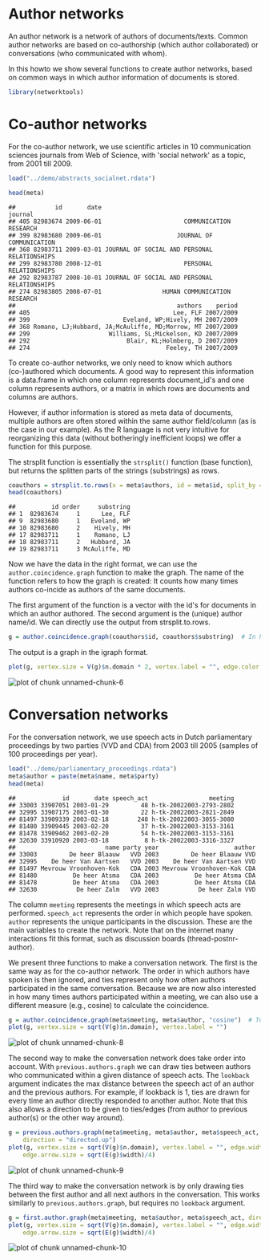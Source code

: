 


Author networks
==========================

An author network is a network of authors of documents/texts. Common author networks are based on co-authorship (which author collaborated) or conversations (who communicated with whom). 

In this howto we show several functions to create author networks, based on common ways in which author information of documents is stored.



```r
library(networktools)
```


Co-author networks
=====================

For the co-author network, we use scientific articles in 10 communication sciences journals from Web of Science, with 'social network' as a topic, from 2001 till 2009.


```r
load("../demo/abstracts_socialnet.rdata")

head(meta)
```

```
##           id       date                                      journal
## 405 82983674 2009-06-01                       COMMUNICATION RESEARCH
## 399 82983680 2009-06-01                     JOURNAL OF COMMUNICATION
## 368 82983711 2009-03-01 JOURNAL OF SOCIAL AND PERSONAL RELATIONSHIPS
## 299 82983780 2008-12-01                       PERSONAL RELATIONSHIPS
## 292 82983787 2008-10-01 JOURNAL OF SOCIAL AND PERSONAL RELATIONSHIPS
## 274 82983805 2008-07-01                 HUMAN COMMUNICATION RESEARCH
##                                             authors    period
## 405                                        Lee, FLF 2007/2009
## 399                          Eveland, WP;Hively, MH 2007/2009
## 368 Romano, LJ;Hubbard, JA;McAuliffe, MD;Morrow, MT 2007/2009
## 299                      Williams, SL;Mickelson, KD 2007/2009
## 292                           Blair, KL;Holmberg, D 2007/2009
## 274                                      Feeley, TH 2007/2009
```


To create co-author networks, we only need to know which authors (co-)authored which documents. A good way to represent this information is a data.frame in which one column represents document_id's and one column represents authors, or a matrix in which rows are documents and columns are authors. 

However, if author information is stored as meta data of documents, multiple authors are often stored within the same author field/column (as is the case in our example). As the R language is not very intuitive for reorganizing this data (without botheringly inefficient loops) we offer a function for this purpose.

The strsplit function is essentially the `strsplit()` function (base function), but returns the splitten parts of the strings (substrings) as rows. 


```r
coauthors = strsplit.to.rows(x = meta$authors, id = meta$id, split_by = ";")
head(coauthors)
```

```
##          id order     substring
## 1  82983674     1      Lee, FLF
## 9  82983680     1   Eveland, WP
## 10 82983680     2    Hively, MH
## 17 82983711     1    Romano, LJ
## 18 82983711     2   Hubbard, JA
## 19 82983711     3 McAuliffe, MD
```


Now we have the data in the right format, we can use the `author.coincidence.graph` function to make the graph. The name of the function refers to how the graph is created: It counts how many times authors co-incide as authors of the same documents.

The first argument of the function is a vector with the id's for documents in which an author authored. The second argument is the (unique) author name/id. We can directly use the output from strsplit.to.rows. 


```r
g = author.coincidence.graph(coauthors$id, coauthors$substring)  # In how many documents did author.X and author.Y co-author?
```


The output is a graph in the igraph format. 


```r
plot(g, vertex.size = V(g)$n.domain * 2, vertex.label = "", edge.color = "black")
```

![plot of chunk unnamed-chunk-6](figures_author_network/unnamed-chunk-6.png) 


Conversation networks
=====================

For the conversation network, we use speech acts in Dutch parliamentary proceedings by two parties (VVD and CDA) from 2003 till 2005 (samples of 100 proceedings per year). 


```r
load("../demo/parliamentary_proceedings.rdata")
meta$author = paste(meta$name, meta$party)
head(meta)
```

```
##             id       date speech_act                 meeting
## 33003 33907051 2003-01-29         48 h-tk-20022003-2793-2802
## 32995 33907175 2003-01-30         22 h-tk-20022003-2821-2849
## 81497 33909339 2003-02-18        248 h-tk-20022003-3055-3080
## 81480 33909445 2003-02-20         37 h-tk-20022003-3153-3161
## 81478 33909462 2003-02-20         54 h-tk-20022003-3153-3161
## 32630 33910920 2003-03-18          8 h-tk-20022003-3316-3327
##                         name party year                     author
## 33003         De heer Blaauw   VVD 2003         De heer Blaauw VVD
## 32995    De heer Van Aartsen   VVD 2003    De heer Van Aartsen VVD
## 81497 Mevrouw Vroonhoven-Kok   CDA 2003 Mevrouw Vroonhoven-Kok CDA
## 81480          De heer Atsma   CDA 2003          De heer Atsma CDA
## 81478          De heer Atsma   CDA 2003          De heer Atsma CDA
## 32630           De heer Zalm   VVD 2003           De heer Zalm VVD
```


The column `meeting` represents the meetings in which speech acts are performed. `speech_act` represents the order in which people have spoken. `author` represents the unique participants in the discussion. These are the main variables to create the network. Note that on the internet many interactions fit this format, such as discussion boards (thread-postnr-author).

We present three functions to make a conversation network. The first is the same way as for the co-author network. The order in which authors have spoken is then ignored, and ties represent only how often authors participated in the same conversation. Because we are now also interested in how many times authors participated within a meeting, we can also use a different measure (e.g., cosine) to calculate the coincidence.


```r
g = author.coincidence.graph(meta$meeting, meta$author, "cosine")  # To what extent did politicians participate in the same conversations?
plot(g, vertex.size = sqrt(V(g)$n.domain), vertex.label = "")
```

![plot of chunk unnamed-chunk-8](figures_author_network/unnamed-chunk-8.png) 


The second way to make the conversation network does take order into account. With `previous.authors.graph` we can draw ties between authors who communicated within a given distance of speech acts. The `lookback` argument indicates the max distance between the speech act of an author and the previous authors. For example, if lookback is 1, ties are drawn for every time an author directly responded to another author. Note that this also allows a direction to be given to ties/edges (from author to previous author(s) or the other way around). 


```r
g = previous.authors.graph(meta$meeting, meta$author, meta$speech_act, lookback = 1, 
    direction = "directed.up")
plot(g, vertex.size = sqrt(V(g)$n.domain), vertex.label = "", edge.width = sqrt(E(g)$width), 
    edge.arrow.size = sqrt(E(g)$width)/4)
```

![plot of chunk unnamed-chunk-9](figures_author_network/unnamed-chunk-9.png) 


The third way to make the conversation network is by only drawing ties between the first author and all next authors in the conversation. This works similarly to `previous.authors.graph`, but requires no `lookback` argument.


```r
g = first.author.graph(meta$meeting, meta$author, meta$speech_act, direction = "directed.up")
plot(g, vertex.size = sqrt(V(g)$n.domain), vertex.label = "", edge.width = sqrt(E(g)$width), 
    edge.arrow.size = sqrt(E(g)$width)/4)
```

![plot of chunk unnamed-chunk-10](figures_author_network/unnamed-chunk-10.png) 

